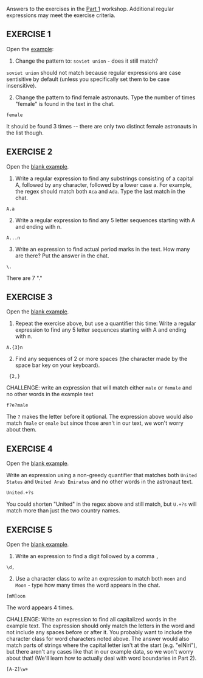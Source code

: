Answers to the exercises in the [Part 1](part1.html) workshop.  Additional regular expressions may meet the exercise criteria.

## EXERCISE 1

Open the [example](http://regexr.com/5rddd):

1. Change the pattern to: `soviet union` - does it still match?

`soviet union` should not match because regular expressions are case sentisitive by default (unless you specifically set them to be case insensitive).

2. Change the pattern to find female astronauts.  Type the number of times "female" is found in the text in the chat.

`female`

It should be found 3 times -- there are only two distinct female astronauts in the list though.


## EXERCISE 2

Open the [blank example](regexr.com/5rddd).  

1. Write a regular expression to find any substrings consisting of a capital A, followed by any character, followed by a lower case a.  For example, the regex should match both `Aca` and `Ada`.  Type the last match in the chat.  

`A.a`

2. Write a regular expression to find any 5 letter sequences starting with A and ending with n.  

`A...n`

3. Write an expression to find actual period marks in the text.  How many are there?  Put the answer in the chat.  

`\.`

There are 7 "."


## EXERCISE 3

Open the [blank example](regexr.com/5rddd).  

1. Repeat the exercise above, but use a quantifier this time: Write a regular expression to find any 5 letter sequences starting with A and ending with n.  

`A.{3}n`


2. Find any sequences of 2 or more spaces (the character made by the space bar key on your keyboard).  

<code> {2,}</code>

CHALLENGE: write an expression that will match either `male` or `female` and no other words in the example text

`f?e?male`

The `?` makes the letter before it optional.  The expression above would also match `fmale` or `emale` but since those aren't in our text, we won't worry about them.  

## EXERCISE 4

Open the [blank example](regexr.com/5rddd).  

Write an expression using a non-greedy quantifier that matches both `United States` and `United Arab Emirates` and no other words in the astronaut text.

`United.+?s`

You could shorten "United" in the regex above and still match, but `U.+?s` will match more than just the two country names.


## EXERCISE 5

Open the [blank example](regexr.com/5rddd).  

1. Write an expression to find a digit followed by a comma `,`

`\d,`

2. Use a character class to write an expression to match both `moon` and `Moon` - type how many times the word appears in the chat.

`[mM]oon`

The word appears 4 times.

CHALLENGE: Write an expression to find all capitalized words in the example text.  The expression should only match the letters in the word and not include any spaces before or after it.  You probably want to include the character class for word characters noted above.  The answer would also match parts of strings where the capital letter isn't at the start (e.g. "elNiri"), but there aren't any cases like that in our example data, so we won't worry about that!  (We'll learn how to actually deal with word boundaries in Part 2).  

`[A-Z]\w+`
